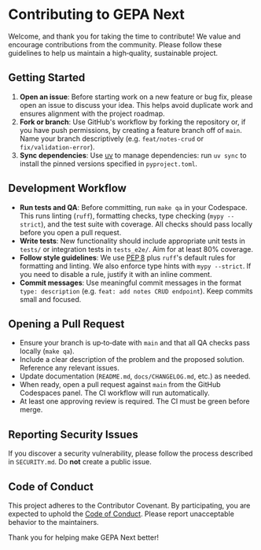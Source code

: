 # Contributing to GEPA Next

Welcome, and thank you for taking the time to contribute! We value and encourage contributions from the community. Please follow these guidelines to help us maintain a high‑quality, sustainable project.

## Getting Started

1. **Open an issue**: Before starting work on a new feature or bug fix, please open an issue to discuss your idea. This helps avoid duplicate work and ensures alignment with the project roadmap.
2. **Fork or branch**: Use GitHub's workflow by forking the repository or, if you have push permissions, by creating a feature branch off of `main`. Name your branch descriptively (e.g. `feat/notes-crud` or `fix/validation-error`).
3. **Sync dependencies**: Use [uv](https://github.com/astral-sh/uv) to manage dependencies: run `uv sync` to install the pinned versions specified in `pyproject.toml`.

## Development Workflow

- **Run tests and QA**: Before committing, run `make qa` in your Codespace. This runs linting (`ruff`), formatting checks, type checking (`mypy --strict`), and the test suite with coverage. All checks should pass locally before you open a pull request.
- **Write tests**: New functionality should include appropriate unit tests in `tests/` or integration tests in `tests_e2e/`. Aim for at least 80% coverage.
- **Follow style guidelines**: We use [PEP 8](https://peps.python.org/pep-0008/) plus `ruff`'s default rules for formatting and linting. We also enforce type hints with `mypy --strict`. If you need to disable a rule, justify it with an inline comment.
- **Commit messages**: Use meaningful commit messages in the format `type: description` (e.g. `feat: add notes CRUD endpoint`). Keep commits small and focused.

## Opening a Pull Request

- Ensure your branch is up‑to‑date with `main` and that all QA checks pass locally (`make qa`).
- Include a clear description of the problem and the proposed solution. Reference any relevant issues.
- Update documentation (`README.md`, `docs/CHANGELOG.md`, etc.) as needed.
- When ready, open a pull request against `main` from the GitHub Codespaces panel. The CI workflow will run automatically.
- At least one approving review is required. The CI must be green before merge.

## Reporting Security Issues

If you discover a security vulnerability, please follow the process described in `SECURITY.md`. Do **not** create a public issue.

## Code of Conduct

This project adheres to the Contributor Covenant. By participating, you are expected to uphold the [Code of Conduct](CODE_OF_CONDUCT.md). Please report unacceptable behavior to the maintainers.

Thank you for helping make GEPA Next better!
